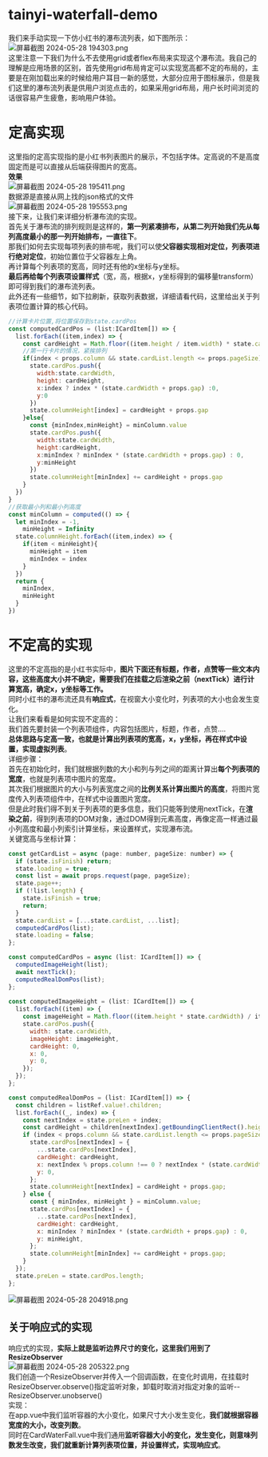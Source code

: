 # tainyi-waterfall-demo
我们来手动实现一下仿小红书的瀑布流列表，如下图所示：<br />![屏幕截图 2024-05-28 194303.png](https://cdn.nlark.com/yuque/0/2024/png/40660095/1716896590384-c6b8372c-2753-4a4b-8933-1b18ace2e32a.png#averageHue=%238f8162&clientId=u5014c821-18f9-4&from=ui&id=u088b08d1&originHeight=1351&originWidth=2055&originalType=binary&ratio=1.5&rotation=0&showTitle=false&size=2979086&status=done&style=none&taskId=u98de366c-8d28-4043-9486-974e23fe2f8&title=)<br />这里注意一下我们为什么不去使用grid或者flex布局来实现这个瀑布流。我自己的理解是应用场景的区别，首先使用grid布局肯定可以实现宽高都不定的布局的，主要是在刚加载出来的时候给用户耳目一新的感觉，大部分应用于图标展示，但是我们这里的瀑布流列表是供用户浏览点击的，如果采用grid布局，用户长时间浏览的话很容易产生疲惫，影响用户体验。
<a name="WVVm8"></a>

# 定高实现

这里指的定高实现指的是小红书列表图片的展示，不包括字体。定高说的不是高度固定而是可以直接从后端获得图片的宽高。<br />**效果**<br />![屏幕截图 2024-05-28 195411.png](https://cdn.nlark.com/yuque/0/2024/png/40660095/1716897296537-176fc2d4-8877-4884-9cb8-00c525d0cc1c.png#averageHue=%23e1a43f&clientId=u5014c821-18f9-4&from=ui&height=458&id=u5a84ef2c&originHeight=1106&originWidth=1339&originalType=binary&ratio=1.5&rotation=0&showTitle=false&size=18232&status=done&style=none&taskId=ufec49d20-9096-496e-9ced-d2fd9ee7e7b&title=&width=554)<br />数据源是直接从网上找的json格式的文件<br />![屏幕截图 2024-05-28 195553.png](https://cdn.nlark.com/yuque/0/2024/png/40660095/1716897398160-fad6f65e-4f67-4403-9ad5-b443196972f5.png#averageHue=%232c2f37&clientId=u5014c821-18f9-4&from=ui&id=u77ab6ba2&originHeight=1599&originWidth=2559&originalType=binary&ratio=1.5&rotation=0&showTitle=false&size=622087&status=done&style=none&taskId=u21d07598-fbef-439c-bb04-85fbb138f77&title=)<br />接下来，让我们来详细分析瀑布流的实现。<br />首先关于瀑布流的排列规则是这样的，**第一列紧凑排布，从第二列开始我们先从每列高度最小的那一列开始排布，一直往下**。<br />那我们如何去实现每项列表的排布呢，我们可以使**父容器实现相对定位，列表项进行绝对定位**，初始位置位于父容器左上角。<br />再计算每个列表项的宽高，同时还有他的x坐标与y坐标。<br />**最后再给每个列表项设置样式**（宽，高，根据x，y坐标得到的偏移量transform）即可得到我们的瀑布流列表。<br />此外还有一些细节，如下拉刷新，获取列表数据，详细请看代码，这里给出关于列表项位置计算的核心代码。

```javascript
//计算卡片位置,将位置保存到state.cardPos
const computedCardPos = (list:ICardItem[]) => {
  list.forEach((item,index) => {
    const cardHeight = Math.floor((item.height / item.width) * state.cardWidth)
    //第一行卡片的情况，紧挨排列
    if(index < props.column && state.cardList.length <= props.pageSize){
      state.cardPos.push({
        width:state.cardWidth,
        height: cardHeight,
        x:index ? index * (state.cardWidth + props.gap) :0,
        y:0
      })
      state.columnHeight[index] = cardHeight + props.gap
    }else{
      const {minIndex,minHeight} = minColumn.value
      state.cardPos.push({
        width:state.cardWidth,
        height:cardHeight,
        x:minIndex ? minIndex * (state.cardWidth + props.gap) : 0,
        y:minHeight
      })
      state.columnHeight[minIndex] += cardHeight + props.gap
    }
  })
}
//获取最小列和最小列高度
const minColumn = computed(() => {
  let minIndex = -1,
    minHeight = Infinity
  state.columnHeight.forEach((item,index) => {
    if(item < minHeight){
      minHeight = item
      minIndex = index
    }
  })
  return {
    minIndex,
    minHeight
  }
})
```

<a name="CUH5O"></a>

# 不定高的实现

这里的不定高指的是小红书实际中，**图片下面还有标题，作者，点赞等一些文本内容，这些高度大小并不确定，需要我们在挂载之后渲染之前（nextTick）进行计算宽高，确定x，y坐标等工作。**<br />同时小红书的瀑布流还具有**响应式**，在视窗大小变化时，列表项的大小也会发生变化。<br />让我们来看看是如何实现不定高的：<br />我们首先要封装一个列表项组件，内容包括图片，标题，作者，点赞....<br />**总体思路与定高一致，也就是计算出列表项的宽高，x，y坐标，再在样式中设置，实现虚拟列表**。<br />详细步骤：<br />首先在初始化时，我们就根据列数的大小和列与列之间的距离计算出**每个列表项的宽度**，也就是列表项中图片的宽度。<br />其次我们根据图片的大小与列表宽度之间的**比例关系计算出图片的高度**，将图片宽度传入列表项组件中，在样式中设置图片宽度。<br />但是此时我们得不到关于列表项的更多信息，我们只能等到使用nextTick，在**渲染之前**，得到列表项的DOM对象，通过DOM得到元素高度，再像定高一样通过最小列高度和最小列索引计算坐标，来设置样式，实现瀑布流。<br />关键宽高与坐标计算：

```javascript
const getCardList = async (page: number, pageSize: number) => {
  if (state.isFinish) return;
  state.loading = true;
  const list = await props.request(page, pageSize);
  state.page++;
  if (!list.length) {
    state.isFinish = true;
    return;
  }
  state.cardList = [...state.cardList, ...list];
  computedCardPos(list);
  state.loading = false;
};

const computedCardPos = async (list: ICardItem[]) => {
  computedImageHeight(list);
  await nextTick();
  computedRealDomPos(list);
};
 
const computedImageHeight = (list: ICardItem[]) => {
  list.forEach((item) => {
    const imageHeight = Math.floor((item.height * state.cardWidth) / item.width);
    state.cardPos.push({
      width: state.cardWidth,
      imageHeight: imageHeight,
      cardHeight: 0,
      x: 0,
      y: 0,
    });
  });
};

const computedRealDomPos = (list: ICardItem[]) => {
  const children = listRef.value!.children;
  list.forEach((_, index) => {
    const nextIndex = state.preLen + index;
    const cardHeight = children[nextIndex].getBoundingClientRect().height;
    if (index < props.column && state.cardList.length <= props.pageSize) {
      state.cardPos[nextIndex] = {
        ...state.cardPos[nextIndex],
        cardHeight: cardHeight,
        x: nextIndex % props.column !== 0 ? nextIndex * (state.cardWidth + props.gap) : 0,
        y: 0,
      };
      state.columnHeight[nextIndex] = cardHeight + props.gap;
    } else {
      const { minIndex, minHeight } = minColumn.value;
      state.cardPos[nextIndex] = {
        ...state.cardPos[nextIndex],
        cardHeight: cardHeight,
        x: minIndex ? minIndex * (state.cardWidth + props.gap) : 0,
        y: minHeight,
      };
      state.columnHeight[minIndex] += cardHeight + props.gap;
    }
  });
  state.preLen = state.cardPos.length;
};
```

![屏幕截图 2024-05-28 204918.png](https://cdn.nlark.com/yuque/0/2024/png/40660095/1716900563591-8da009cd-7f1c-488b-85d6-a42cf561e6b0.png#averageHue=%23a2b43b&clientId=u5014c821-18f9-4&from=ui&id=uae93e352&originHeight=1599&originWidth=2557&originalType=binary&ratio=1.5&rotation=0&showTitle=false&size=249210&status=done&style=none&taskId=u12c793b2-17ef-46aa-89d3-0c980b93dd4&title=)
<a name="Be8ac"></a>

## 关于响应式的实现

响应式的实现，**实际上就是监听边界尺寸的变化，这里我们用到了ResizeObserver**<br />![屏幕截图 2024-05-28 205322.png](https://cdn.nlark.com/yuque/0/2024/png/40660095/1716900809820-605a73ee-012a-4215-866f-f65d55574879.png#averageHue=%23f3f2f2&clientId=u5014c821-18f9-4&from=ui&height=82&id=udef8a3d0&originHeight=196&originWidth=1087&originalType=binary&ratio=1.5&rotation=0&showTitle=false&size=26683&status=done&style=none&taskId=u803db215-4ee0-4792-86e6-4ba6cda3660&title=&width=455)<br />我们创造一个ResizeObserver并传入一个回调函数，在变化时调用，在挂载时ResizeObserver.observe()指定监听对象，卸载时取消对指定对象的监听--ResizeObserver.unobserve()<br />实现：<br />在app.vue中我们监听容器的大小变化，如果尺寸大小发生变化，**我们就根据容器宽度的大小，改变列数**。<br />同时在CardWaterFall.vue中我们通用**监听容器大小的变化，发生变化，则意味列数发生改变，我们就重新计算列表项位置，并设置样式，实现响应式**。

